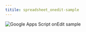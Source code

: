 ```yaml
---
titile: spreadsheet_onedit-sample
---
```


![Google Apps Script onEdit sample](https://raw.githubusercontent.com/contributorpw/google-apps-script-snippets/master/snippets/spreadsheet_onedit-sample/screenrecord.gif)
